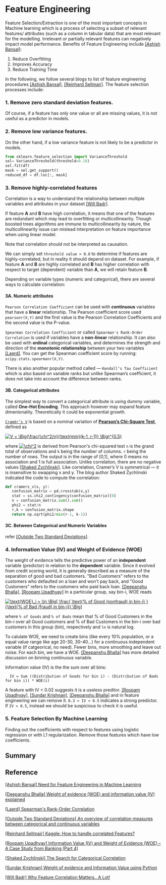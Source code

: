 # Feature Engineering


Feature Selection/Extraction is one of the most important concepts in Machine learning which is a process of selecting a subset of relevant features/ attributes (such as a column in tabular data) that are most relevant for the modelling. Irrelevant or partially relevant features can negatively impact model performance. Benefits of Feature Engineering include [[Ashish Bansal]][Need for Feature Engineering in Machine Learning]:

1. Reduce Overfitting
2. Improves Accuracy
3. Reduce Training Time

In the following, we follow several blogs to list of feature engineering procedures [[Ashish Bansal]][Need for Feature Engineering in Machine Learning], [[Reinhard Sellmair]][How to handle correlated Features?]. The feature selection processes include:

### 1. Remove zero standard deviation features.

Of course, if a feature has only one value or all are missing values, it is not useful as a predictor in models.

### 2. Remove low variance features.

On the other hand, if a low variance feature is not likely to be a predictor in models.

```Python
from sklearn.feature_selection import VarianceThreshold
sel= VarianceThreshold(threshold=0.18)
sel.fit(df)
mask = sel.get_support()
reduced_df = df.loc[:, mask]
```

### 3. Remove highly-correlated features 

   Correlation is a way to understand the relationship between multiple variables and attributes in your dataset [[Will Badr]][Why Feature Correlation Matters.. A Lot!].
   
   If feature **A** and **B** have high correlation, it means that one of the features are redundant which may lead to overfitting or mutlicollinearity. Though boosted trees algorithms are immune to multicollinearity by nature, the multicollinearity issue can mislead interpretation on feature importance when using linear model.
   
   Note that correlation should not be interpreted as causation.

   We can simply set `threshold value > 0.8` to determine if features are highly-correlated, but in reality it should depend on dataset. For example, if feature **A** and **B** are highly correlated and **B** has higher correlation with respect to target (dependent) variable than **A**, we will retain feature **B**.
   
   Depending on variable types (numeric and categorical), there are several ways to calculate correlation:

   #### 3A. Numeric attributes

   `Pearson Correlation Coefficient` can be used with **continuous** variables that have a **linear** relationship. The Pearson coefficient score used `pearsonr(X,Y)` and the first value is the Pearson Correlation Coefficients and the second value is the P-value.

   `Spearman Correlation Coefficient` or called `Spearman's Rank-Order Correlation` is used if variables have a **non-linear** relationship. It can also be used with **ordinal** categorical variables, and determines the strength and direction of the **monotonic relationship** between your two variables [[Laerd]][Spearman's Rank-Order Correlation]. You can get the Spearman coefficient score by running: `scipy.stats.spearmanr(X,Y)`.

   There is also another popular method called — `Kendall’s Tau Coefficient` which is also based on variable ranks but unlike Spearman’s coefficient, it does not take into account the difference between ranks.
   
   #### 3B. Categorical attributes


   The simplest way to convert a categorical attribute is using dummy variable, called **One-Hot Encoding**. This approach however may expand feature dimenionality. Theoretically it could be exponential growth.


   [`Cramér’s V`](https://en.wikipedia.org/wiki/Cram%C3%A9r%27s_V) is based on a nominal variation of [**Pearson’s Chi-Square Test**](https://machinelearningmastery.com/chi-squared-test-for-machine-learning/), defined as

   <a href="https://www.codecogs.com/eqnedit.php?latex=V&space;=&space;\Big(\frac{\chi^2/n}{\text{min}(k-1,&space;r-1)}&space;\Big)^{0.5}" target="_blank"><img src="https://latex.codecogs.com/gif.latex?V&space;=&space;\Big(\frac{\chi^2/n}{\text{min}(k-1,&space;r-1)}&space;\Big)^{0.5}" title="V = \Big(\frac{\chi^2/n}{\text{min}(k-1, r-1)} \Big)^{0.5}" /></a>

   where <a href="https://www.codecogs.com/eqnedit.php?latex=\chi^2" target="_blank"><img src="https://latex.codecogs.com/gif.latex?\chi^2" title="\chi^2" /></a> is derived from Pearson's chi-squared test
`n` is the grand total of observations and
`k` being the number of columns.
`r` being the number of rows. 
   The output is in the range of [0,1], where 0 means no association and 1 is full association. Unlike correlation, there are no negative values [[Shaked Zychlinski]][The Search for Categorical Correlation]. Like correlation, Cramer’s V is symmetrical — it is insensitive to swapping x and y. The blog author Shaked Zychlinski indicated the code to compute the correlation:

   ```Python
   def cramers_v(x, y):
      confusion_matrix = pd.crosstab(x,y)
      stat = ss.chi2_contingency(confusion_matrix)[0]
      n = confusion_matrix.sum().sum()
      phi2 = stat/n
      r,k = confusion_matrix.shape
      return np.sqrt(phi2/min(r-1, k-1))
   ```

   #### 3C. Between Categorical and Numeric Variables 

   refer [[Outside Two Standard Deviations]][An overview of correlation measures between categorical and continuous variables].

### 4. Information Value (IV) and Weight of Evidence (WOE)

The weight of evidence tells the predictive power of an **independent** variable (predictor) in relation to the **dependent** variable. Since it evolved from credit scoring world, it is generally described as a measure of the separation of good and bad customers. "Bad Customers" refers to the customers who defaulted on a loan and won't pay back, and "Good Customers" refers to the customers who paid back loan. [[Deepanshu Bhalla]][Weight of evidence (WOE) and information value (IV) explained], [[Roopam Upadhyay]][Information Value (IV) and Weight of Evidence (WOE) – A Case Study from Banking (Part 4)] In a particular group, say bin-i, WOE reads

<a href="https://www.codecogs.com/eqnedit.php?latex=\text{WOE}_i&space;=&space;\ln&space;\Big[&space;\frac{&space;\text{%&space;of&space;Good&space;(nonfraud)&space;in&space;bin-i}&space;}&space;{\text{%&space;of&space;Bad&space;(fraud)&space;in&space;bin-i}}&space;\Big]" target="_blank"><img src="https://latex.codecogs.com/gif.latex?\text{WOE}_i&space;=&space;\ln&space;\Big[&space;\frac{&space;\text{%&space;of&space;Good&space;(nonfraud)&space;in&space;bin-i}&space;}&space;{\text{%&space;of&space;Bad&space;(fraud)&space;in&space;bin-i}}&space;\Big]" title="\text{WOE}_i = \ln \Big[ \frac{ \text{% of Good (nonfraud) in bin-i} } {\text{% of Bad (fraud) in bin-i}} \Big]" /></a>



where `% of Goods` and `% of Bads` mean that % of Good Customers in the bin-i over all Good customers and % of Bad Customers in the bin-i over bad customers in this group (bin), respectively and `ln` is natural log. 

To calulate WOE, we need to create bins (like every 10% population, or a equal value range like age 20-30, 30-40...) for a continuous independent variable (if catgeorical, no need). Fewer bins, more smoothing and leave out noise. For each bin, we have a WOE. [[Deepanshu Bhalla]][Weight of evidence (WOE) and information value (IV) explained] has more detailed discussion on binning continuous variable.

Information value (IV) is the the sum over all bins:
```
  IV = Sum ((Distribution of Goods for bin i) - (Distribution of Bads for bin i)) * WOE(i)
```
A feature with IV < 0.02 suggests it is a useless preditor. [[Roopam Upadhyay]][Information Value (IV) and Weight of Evidence (WOE) – A Case Study from Banking (Part 4)], [[Sundar Krishnan]][Weight of evidence and Information Value using Python], [[Deepanshu Bhalla]][Weight of evidence (WOE) and information value (IV) explained] and in feature engineering we can remove it. `0.3 < IV < 0.5` indicates a strong predictor. If `IV > 0.5`, instead we should be suspicious to check it is useful. 


### 5. Feature Selection By Machine Learning

Finding out the coefficients with respect to features using logistic regression or with L1 regularization. Remove those features which have low coefficients. 



   
   




## Summary













## Reference

[Need for Feature Engineering in Machine Learning]: https://towardsdatascience.com/need-for-feature-engineering-in-machine-learning-897df2ed00e6
[[Ashish Bansal] Need for Feature Engineering in Machine Learning](https://towardsdatascience.com/need-for-feature-engineering-in-machine-learning-897df2ed00e6)


[Weight of evidence (WOE) and information value (IV) explained]: https://www.listendata.com/2015/03/weight-of-evidence-woe-and-information.html
[[Deepanshu Bhalla] Weight of evidence (WOE) and information value (IV) explained](https://www.listendata.com/2015/03/weight-of-evidence-woe-and-information.html)


[Spearman's Rank-Order Correlation]: https://statistics.laerd.com/statistical-guides/spearmans-rank-order-correlation-statistical-guide.php#:~:text=The%20Spearman's%20rank%2Dorder%20correlation%20is%20the%20nonparametric%20version%20of,association%20between%20two%20ranked%20variables.
[[Laerd] Spearman's Rank-Order Correlation](https://statistics.laerd.com/statistical-guides/spearmans-rank-order-correlation-statistical-guide.php#:~:text=The%20Spearman's%20rank%2Dorder%20correlation%20is%20the%20nonparametric%20version%20of,association%20between%20two%20ranked%20variables.)


[An overview of correlation measures between categorical and continuous variables]: https://medium.com/@outside2SDs/an-overview-of-correlation-measures-between-categorical-and-continuous-variables-4c7f85610365
[[Outside Two Standard Deviations] An overview of correlation measures between categorical and continuous variables](https://medium.com/@outside2SDs/an-overview-of-correlation-measures-between-categorical-and-continuous-variables-4c7f85610365)


[How to handle correlated Features?]: https://www.kaggle.com/reisel/how-to-handle-correlated-features
[[Reinhard Sellmair] Kaggle: How to handle correlated Features?](https://www.kaggle.com/reisel/how-to-handle-correlated-features)


[Information Value (IV) and Weight of Evidence (WOE) – A Case Study from Banking (Part 4)]: http://ucanalytics.com/blogs/information-value-and-weight-of-evidencebanking-case/
[[Roopam Upadhyay] Information Value (IV) and Weight of Evidence (WOE) – A Case Study from Banking (Part 4)](http://ucanalytics.com/blogs/information-value-and-weight-of-evidencebanking-case/)



[The Search for Categorical Correlation]: https://towardsdatascience.com/the-search-for-categorical-correlation-a1cf7f1888c9
[[Shaked Zychlinski] The Search for Categorical Correlation](https://towardsdatascience.com/the-search-for-categorical-correlation-a1cf7f1888c9)


[Weight of evidence and Information Value using Python]: https://medium.com/@sundarstyles89/weight-of-evidence-and-information-value-using-python-6f05072e83eb
[[Sundar Krishnan] Weight of evidence and Information Value using Python](https://medium.com/@sundarstyles89/weight-of-evidence-and-information-value-using-python-6f05072e83eb)


[Why Feature Correlation Matters.. A Lot!]: https://towardsdatascience.com/why-feature-correlation-matters-a-lot-847e8ba439c4
[[Will Badr] Why Feature Correlation Matters.. A Lot!](https://towardsdatascience.com/why-feature-correlation-matters-a-lot-847e8ba439c4)

